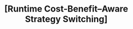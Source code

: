 ---
layout: tactic

title:  "[Runtime Cost-Benefit–Aware Strategy Switching]"
tags: cost-reduction strategies design
t-sort: "Awesome Tactic"
t-type: "Architectural Tactic "
categories: resource-adaptation
t-description: "During operation, dynamically select the most cost-effective self-adaptation strategy based on observed and predicted costs and benefits across different scenario classes. Continuously monitor OSU (Overall System Utility) traces and select the strategy with the highest net benefit (benefit minus cost) for the current operating context"
t-participant: "Software developers"
t-artifact: "Runtime adaptation manager, Strategy selector"
t-context: "Runtime decision-making in self-adaptive systems that support multiple adaptation strategies for responding to environmental changes"
t-feature: "scenario classifier,utility tracker,feedback loops"
t-intent: "To improve the system’s overall runtime performance and resilience by adaptively choosing the most beneficial self-adaptation strategy in real time"
t-targetQA: "Cost Efficiency"
t-relatedQA: 
t-measuredimpact: "Overall System Utility (OSU)"
t-source: "Gerostathopoulos, C. Raibulet and E. Alberts, Assessing Self-Adaptation Strategies Using Cost-Benefit Analysis, 2022 IEEE 19th International Conference on Software Architecture Companion (ICSA-C), Honolulu, HI, USA, 2022, pp. 92-95"
t-source-doi: "https://doi.org/10.1109/ICSA-C54293.2022.00023."
---